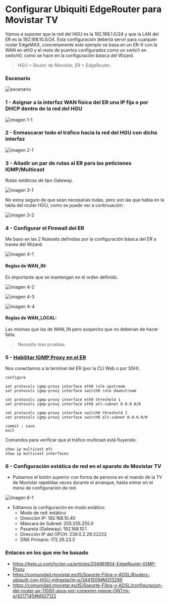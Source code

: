 # Configurar Ubiquiti EdgeRouter para Movistar TV

Vamos a suponer que la red del HGU es la 192.168.1.0/24 y que la LAN del ER es la 192.168.10.0/24. Esta configuración debería servir para cualquier router EdgeMAX, concretamente este ejemplo se basa en un ER-X con la WAN en eth0 y el resto de puertos configurados como un switch en switch0, como se hace en la configuración básica del Wizard.

> HGU = Router de Movistar, ER = EdgeRouter.

### Escenario

![escenario](img/mapa.png)

### 1 - Asignar a la interfaz WAN física del ER una IP fija o por DHCP dentro de la red del HGU

![imagen 1-1](img/1-1.png)

### 2 - Enmascarar todo el tráfico hacia la red del HGU con dicha interfaz

![imagen 2-1](img/2-1.png)

### 3 - Añadir un par de rutas al ER para las peticiones IGMP/Multicast

Rutas estáticas de tipo Gateway.

![imagen 3-1](img/3-1.png)

No estoy seguro de que sean necesarias todas, pero son las que había en la tabla del router HGU, como se puede ver a continuación:

![imagen 3-2](img/3-2.png)

### 4 - Configurar el Firewall del ER

Me baso en las 2 Rulesets definidas por la configuración básica del ER a través del Wizard.

![imagen 4-1](img/4-1.png)

#### Reglas de WAN_IN:

Es importante que se mantengan en el orden definido.

![imagen 4-2](img/4-2.png)

![imagen 4-3](img/4-3.png)

![imagen 4-4](img/4-4.png)

#### Reglas de WAN_LOCAL:

Las mismas que las de WAN_IN pero sospecho que no deberían de hacer falta.

> Necesita mas pruebas.

### 5 - [Habilitar IGMP Proxy en el ER](https://help.ui.com/hc/en-us/articles/204961854-EdgeRouter-IGMP-Proxy)

Nos conectamos a la terminal del ER (por la CLI Web o por SSH).

```
configure
```

```
set protocols igmp-proxy interface eth0 role upstream
set protocols igmp-proxy interface switch0 role downstream
```

```
set protocols igmp-proxy interface eth0 threshold 1
set protocols igmp-proxy interface eth0 alt-subnet 0.0.0.0/0

set protocols igmp-proxy interface switch0 threshold 1
set protocols igmp-proxy interface switch0 alt-subnet 0.0.0.0/0
```

```
commit ; save
exit
```

Comandos para verificar que el tráfico multicast está fluyendo:

```
show ip multicast mfc
show ip multicast interfaces
```

### 6 - Configuración estática de red en el aparato de Movistar TV

- Pulsamos el botón superior con forma de persona en el mando de la TV de Movistar repetidas veces durante el arranque, hasta entrar en el menú de configuración de red.

![imagen 6-1](img/6-1.png)

- Editamos la configuración en modo estático:
    - Modo de red: estático
    - Dirección IP: 192.168.10.40
    - Máscara de Subred: 255.255.255.0
    - Pasarela (Gateway): 192.168.10.1
    - Dirección IP del OPCH: 239.0.2.29:22222
    - DNS Primario: 172.26.23.3

### Enlaces en los que me he basado

- https://help.ui.com/hc/en-us/articles/204961854-EdgeRouter-IGMP-Proxy
- https://comunidad.movistar.es/t5/Soporte-Fibra-y-ADSL/Routers-ubiquiti-con-HGU-mitrastar/m-p/3441509#M313299
- https://comunidad.movistar.es/t5/Soporte-Fibra-y-ADSL/configuracion-del-router-ax-11000-asus-por-conexion-pppoe-ONT/m-p/4217145#M427122
